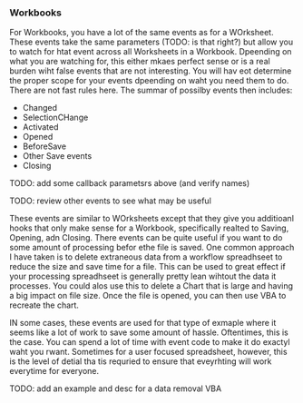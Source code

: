 ### Workbooks

For Workbooks, you have a lot of the same events as for a WOrksheet.  These events take the same parameters (TODO: is that right?) but allow you to watch for htat event across all Worksheets in a Workbook.  Dpeending on what you are watching for, this either mkaes perfect sense or is a real burden wiht false events that are not interesting.  You will hav eot determine the proper scope for your events dpeending on waht you need them to do.  There are not fast rules here.  The summar of possilby events then includes:

* Changed
* SelectionCHange
* Activated
* Opened
* BeforeSave
* Other Save events
* Closing

TODO: add some callback parametsrs above (and verify names)

TODO: review other events to see what may be useful

These events are similar to WOrksheets except that they give you additioanl hooks that only make sense for a Workbook, specifically realted to Saving, Opening, adn Closing.  There events can be quite useful if you want to do some amount of processing befor ethe file is saved.  One common approach I have taken is to delete extraneous data from a workflow spreadhseet to reduce the size and save time for a file. This can be used to great effect if your processing spreadhseet is generally pretty lean wihtout the data it processes.  You could alos use this to delete a Chart that is large and having a big impact on file size.  Once the file is opened, you can then use VBA to recreate the chart.

IN some cases, these events are used for that type of exmaple where it seems like a lot of work to save some amount of hassle.  Oftentimes, this is the case.  You can spend a lot of time with event code to make it do exactyl waht you rwant.  Sometimes for a user focused spreadsheet, however, this is the level of detial tha tis requried to ensure that eveyrhting will work everytime for everyone.

TODO: add an example and desc for a data removal VBA
